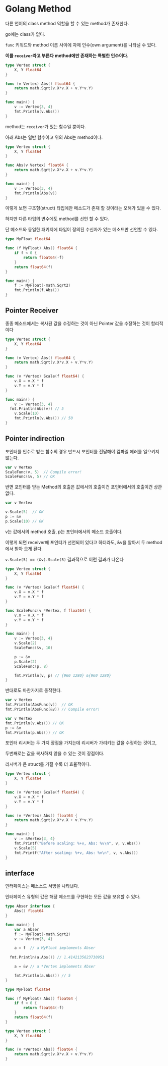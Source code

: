 # Golang Method

다른 언어의 class method 역할을 할 수 있는 method가 존재한다.

go에는 class가 없다.

`func` 키워드와 method 이름 사이에 자체 인수(own argument)를 나타낼 수 있다.

**이를 `receiver`라고 부른다 method에만 존재하는 특별한 인수이다.**

```go
type Vertex struct {
	X, Y float64
}

func (v Vertex) Abs() float64 {
	return math.Sqrt(v.X*v.X + v.Y*v.Y)
}

func main() {
	v := Vertex{3, 4}
	fmt.Println(v.Abs())
}
```

method는 `receiver`가 있는 함수일 뿐이다.

아래 Abs는 일반 함수이고 위의 Abs는 method이다.

```go
type Vertex struct {
	X, Y float64
}

func Abs(v Vertex) float64 {
	return math.Sqrt(v.X*v.X + v.Y*v.Y)
}

func main() {
	v := Vertex{3, 4}
	fmt.Println(Abs(v))
}
```

이렇게 보면 구조형(struct) 타입에만 메소드가 존재 할 것이라는 오해가 있을 수 있다.

하지만 다른 타입의 변수에도 method를 선언 할 수 있다.

단 메소드와 동일한 패키지에 타입이 정의된 수신자가 있는 메소드만 선언할 수 있다.

```go
type MyFloat float64

func (f MyFloat) Abs() float64 {
	if f < 0 {
		return float64(-f)
	}
	return float64(f)
}

func main() {
	f := MyFloat(-math.Sqrt2)
	fmt.Println(f.Abs())
}
```

## Pointer Receiver

종종 메소드에서는 복사된 값을 수정하는 것이 아닌 Pointer 값을 수정하는 것이 합리적이다

```go
type Vertex struct {
	X, Y float64
}

func (v Vertex) Abs() float64 {
	return math.Sqrt(v.X*v.X + v.Y*v.Y)
}

func (v *Vertex) Scale(f float64) {
	v.X = v.X * f
	v.Y = v.Y * f
}

func main() {
	v := Vertex{3, 4}
  fmt.Println(Abs(v)) // 5
	v.Scale(10)
	fmt.Println(v.Abs()) // 50
}
```

## Pointer indirection

포인터를 인수로 받는 함수의 경우 반드시 포인터를 전달해야 컴파일 에러를 일으키지 않는다.

```go
var v Vertex
ScaleFunc(v, 5)  // Compile error!
ScaleFunc(&v, 5) // OK
```

반면 포인터를 받는 Method의 호출은 값에서의 호출이건 포인터에서의 호출이건 상관없다.

```go 
var v Vertex

v.Scale(5)  // OK
p := &v
p.Scale(10) // OK
```

v는 값에서의 method 호출, p는 포인터에서의 메소드 호출이다.

이렇게 되면 receiver에 포인터가 선언되어 있다고 하더라도, &v을 알아서 두 method에서 받아 오게 된다.

`v.Scale(5) == (&v).Scale(5)` 결과적으로 이런 결과가 나온다

```go
type Vertex struct {
	X, Y float64
}

func (v *Vertex) Scale(f float64) {
	v.X = v.X * f
	v.Y = v.Y * f
}

func ScaleFunc(v *Vertex, f float64) {
	v.X = v.X * f
	v.Y = v.Y * f
}

func main() {
	v := Vertex{3, 4}
	v.Scale(2)
	ScaleFunc(&v, 10)

	p := &v
	p.Scale(2)
	ScaleFunc(p, 8)

	fmt.Println(v, p) // {960 1280} &{960 1280}
}
```

반대로도 마찬가지로 동작한다.

```go
var v Vertex
fmt.Println(AbsFunc(v))  // OK
fmt.Println(AbsFunc(&v)) // Compile error!
```

```go
var v Vertex
fmt.Println(v.Abs()) // OK
p := &v
fmt.Println(p.Abs()) // OK
```

포인터 리시버는 두 가지 장점을 가지는데 리시버가 가리키는 값을 수정하는 것이고,

두번째로는 값을 복사하지 않을 수 있는 것이 장점이다.

리시버가 큰 struct를 가질 수록 더 효율적이다.

```go
type Vertex struct {
	X, Y float64
}

func (v *Vertex) Scale(f float64) {
	v.X = v.X * f
	v.Y = v.Y * f
}

func (v *Vertex) Abs() float64 {
	return math.Sqrt(v.X*v.X + v.Y*v.Y)
}

func main() {
	v := &Vertex{3, 4}
	fmt.Printf("Before scaling: %+v, Abs: %v\n", v, v.Abs())
	v.Scale(5)
	fmt.Printf("After scaling: %+v, Abs: %v\n", v, v.Abs())
}
```

## interface 

인터페이스는 메소소드 서명을 나타낸다.

인터페이스 유형의 값은 해당 메소드를 구현하는 모든 값을 보유할 수 있다.

```go
type Abser interface {
	Abs() float64
}

func main() {
	var a Abser
	f := MyFloat(-math.Sqrt2)
	v := Vertex{3, 4}

	a = f  // a MyFloat implements Abser
	
  fmt.Println(a.Abs()) // 1.4142135623730951

	a = &v // a *Vertex implements Abser

	fmt.Println(a.Abs()) // 5
}

type MyFloat float64

func (f MyFloat) Abs() float64 {
	if f < 0 {
		return float64(-f)
	}
	return float64(f)
}

type Vertex struct {
	X, Y float64
}

func (v *Vertex) Abs() float64 {
	return math.Sqrt(v.X*v.X + v.Y*v.Y)
}
```